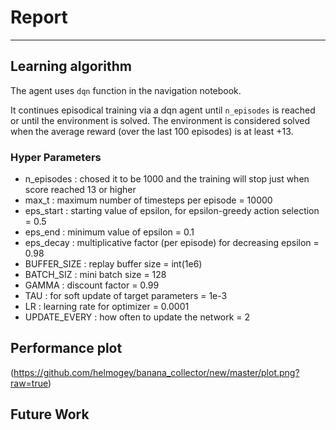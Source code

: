 
# Report
---


## Learning algorithm

The agent uses `dqn` function in the navigation notebook. 

It continues episodical training via a dqn agent until `n_episodes` is reached or until the environment is solved. The environment is considered solved when the average reward (over the last 100 episodes) is at least +13.



### Hyper Parameters  

- n_episodes : chosed it to be 1000 and the training will stop just when score reached 13 or higher 
- max_t : maximum number of timesteps per episode = 10000
- eps_start : starting value of epsilon, for epsilon-greedy action selection = 0.5
- eps_end : minimum value of epsilon = 0.1
- eps_decay : multiplicative factor (per episode) for decreasing epsilon = 0.98
- BUFFER_SIZE : replay buffer size = int(1e6)
- BATCH_SIZ : mini batch size = 128
- GAMMA : discount factor = 0.99
- TAU : for soft update of target parameters = 1e-3 
- LR : learning rate for optimizer = 0.0001 
- UPDATE_EVERY : how often to update the network = 2



## Performance plot

(https://github.com/helmogey/banana_collector/new/master/plot.png?raw=true)


## Future Work



